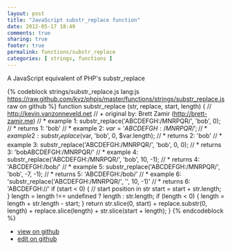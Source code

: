 ```yaml
---
layout: post
title: "JavaScript substr_replace function"
date: 2012-05-17 18:49
comments: true
sharing: true
footer: true
permalink: functions/substr_replace
categories: [ strings, functions ]
---
```

A JavaScript equivalent of PHP's substr_replace
<!-- more -->
{% codeblock strings/substr_replace.js lang:js https://raw.github.com/kvz/phpjs/master/functions/strings/substr_replace.js raw on github %}
function substr_replace (str, replace, start, length) {
    // http://kevin.vanzonneveld.net
    // +   original by: Brett Zamir (http://brett-zamir.me)
    // *     example 1: substr_replace('ABCDEFGH:/MNRPQR/', 'bob', 0);
    // *     returns 1: 'bob'
    // *     example 2: $var = 'ABCDEFGH:/MNRPQR/';
    // *     example 2: substr_replace($var, 'bob', 0, $var.length);
    // *     returns 2: 'bob'
    // *     example 3: substr_replace('ABCDEFGH:/MNRPQR/', 'bob', 0, 0);
    // *     returns 3: 'bobABCDEFGH:/MNRPQR/'
    // *     example 4: substr_replace('ABCDEFGH:/MNRPQR/', 'bob', 10, -1);
    // *     returns 4: 'ABCDEFGH:/bob/'
    // *     example 5: substr_replace('ABCDEFGH:/MNRPQR/', 'bob', -7, -1);
    // *     returns 5: 'ABCDEFGH:/bob/'
    // *     example 6: 'substr_replace('ABCDEFGH:/MNRPQR/', '', 10, -1)'
    // *     returns 6: 'ABCDEFGH://'
    if (start < 0) { // start position in str
        start = start + str.length;
    }
    length = length !== undefined ? length : str.length;
    if (length < 0) {
        length = length + str.length - start;
    }
    return str.slice(0, start) + replace.substr(0, length) + replace.slice(length) + str.slice(start + length);
}
{% endcodeblock %}
<ul>
 <li><a href="https://github.com/kvz/phpjs/blob/master/functions/strings/substr_replace.js">view on github</a></li>
 <li><a href="https://github.com/kvz/phpjs/edit/master/functions/strings/substr_replace.js">edit on github</a></li>
</ul>
